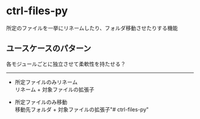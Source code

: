 # ctrl-files-py
所定のファイルを一挙にリネームしたり、フォルダ移動させたりする機能

## ユースケースのパターン
各モジュールごとに独立させて柔軟性を持たせる？

---

- 所定ファイルのみリネーム<br>
リネーム + 対象ファイルの拡張子

- 所定ファイルのみ移動<br>
移動先フォルダ + 対象ファイルの拡張子"# ctrl-files-py" 

